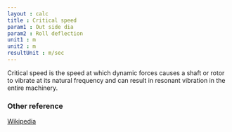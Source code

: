 ```yaml
---
layout : calc
title : Critical speed
param1 : Out side dia
param2 : Roll deflection
unit1 : m
unit2 : m
resultUnit : m/sec
---
```


Critical  speed is the speed at which dynamic forces causes a shaft or rotor to vibrate  at its natural frequency and can result in resonant vibration in the entire machinery.
### Other reference
[Wikipedia](https://en.wikipedia.org/wiki/Critical_speed)



<script>  
    const inputs = document.querySelectorAll('.outlined-field input:not([readonly])');    
    inputs.forEach(input => {
      // Check on input
      input.addEventListener('input', () => {
        if (input.value) {
          input.closest('.outlined-field').classList.add('has-content');
        } else {
          input.closest('.outlined-field').classList.remove('has-content');
        }        
        // Auto-calculate on every input change
        calculate();
      });      
      // Check on page load
      if (input.value) {
        input.closest('.outlined-field').classList.add('has-content');
      }
    });

    // Calculate function 
    function calculate() {
      const outsideDia = parseFloat(document.getElementById('param1').value) || 0;
      const deflection = parseFloat(document.getElementById('param2').value) || 0;
      
      //const param4 = parseFloat(document.getElementById('param4').value) || 0;
      //const param5 = parseFloat(document.getElementById('param5').value) || 0;
      
      // Example calculation: sum of all parameters
      // Replace this with your actual formula
      const result = ((93.96 * outsideDia) / Math.sqrt(deflection))
      
      document.getElementById('result').value = result.toFixed(2);
    }


</script>